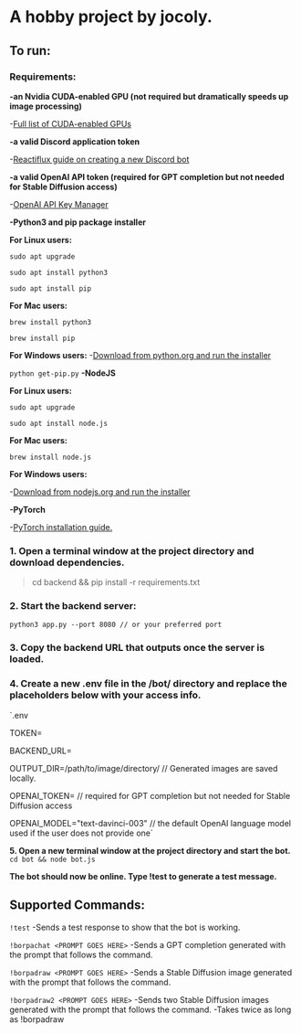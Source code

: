 # A hobby project by jocoly.



## To run:

### Requirements:

**-an Nvidia CUDA-enabled GPU (not required but dramatically speeds up image processing)**

  -[Full list of CUDA-enabled GPUs](https://developer.nvidia.com/cuda-gpus)
  
**-a valid Discord application token**

  -[Reactiflux guide on creating a new Discord bot](https://github.com/reactiflux/discord-irc/wiki/Creating-a-discord-bot-&-getting-a-token)
  
**-a valid OpenAI API token (required for GPT completion but not needed for Stable Diffusion access)**

  -[OpenAI API Key Manager](https://platform.openai.com/account/api-keys)
  
**-Python3 and pip package installer**

  **For Linux users:**
  
  `sudo apt upgrade`
  
  `sudo apt install python3`
  
  `sudo apt install pip`
  
  **For Mac users:**
  
  `brew install python3`
  
  `brew install pip`
  
  **For Windows users:**
  -[Download from python.org and run the installer](https://www.python.org/downloads/)
  
  `python get-pip.py`
**-NodeJS**

  **For Linux users:**
  
  `sudo apt upgrade`
  
  `sudo apt install node.js`
  
  **For Mac users:**
  
  `brew install node.js`
  
  **For Windows users:**
  
  -[Download from nodejs.org and run the installer](https://nodejs.org/en/download)
  
**-PyTorch**

  -[PyTorch installation guide.](https://pytorch.org/get-started/locally/)

  

### 1. Open a terminal window at the project directory and download dependencies.
>cd backend && pip install -r requirements.txt


### 2. Start the backend server:
`python3 app.py --port 8080 // or your preferred port`

### 3. Copy the backend URL that outputs once the server is loaded.

### 4. Create a new .env file in the /bot/ directory and replace the placeholders below with your access info.

`.env

TOKEN=<YOUR DISCORD APPLICATION TOKEN GOES HERE>

BACKEND_URL=<BACKEND URL GOES HERE>

OUTPUT_DIR=/path/to/image/directory/ // Generated images are saved locally.

OPENAI_TOKEN=<YOUR OPENAI TOKEN GOES HERE> // required for GPT completion but not needed for Stable Diffusion access

OPENAI_MODEL="text-davinci-003" // the default OpenAI language model used if the user does not provide one`


**5. Open a new terminal window at the project directory and start the bot.**
`cd bot && node bot.js`

**The bot should now be online. Type !test to generate a test message.**

## Supported Commands:
  `!test`
  -Sends a test response to show that the bot is working.

  `!borpachat <PROMPT GOES HERE>`
  -Sends a GPT completion generated with the prompt that follows the command.
  
  `!borpadraw <PROMPT GOES HERE>`
  -Sends a Stable Diffusion image generated with the prompt that follows the command.
  
  `!borpadraw2 <PROMPT GOES HERE>`
  -Sends two Stable Diffusion images generated with the prompt that follows the command.
  -Takes twice as long as !borpadraw
  
